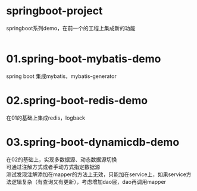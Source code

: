 # springboot-project
springboot系列demo，在前一个的工程上集成新的功能
<br>
<br>

# 01.spring-boot-mybatis-demo
spring boot 集成mybatis，mybatis-generator<br>

# 02.spring-boot-redis-demo
在01的基础上集成redis，logback<br>

# 03.spring-boot-dynamicdb-demo
在02的基础上，实现多数据源、动态数据源切换<br>
可通过注解方式或者手动方式指定数据源<br>
测试发现注解添加在mapper的方法上无效，只能加在service上，如果service方法逻辑复杂（有查询又有更新），考虑增加dao层，dao再调用mapper<br>



